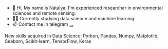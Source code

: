 - 👋 Hi, My name is Natalya, I'm experienced researcher in environmental sciences and remote sensing.
- 👩‍🔬 Currently studying data science and machine learning.
- 📫 Contact me in telegram [...](https://t.me/feography)


New skills acquired in Data Science:
Python, Pandas, Numpy, Matplotlib, Seaborn, Scikit-learn, TensorFlow, Keras

<!---
feography/feography is a ✨ special ✨ repository because its `README.md` (this file) appears on your GitHub profile.
You can click the Preview link to take a look at your changes.
--->

